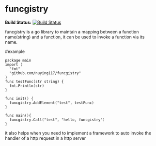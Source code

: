 # funcgistry


**Build Status:** [![Build Status](https://travis-ci.org/nuying117/funcgistry.svg?branch=master)](https://travis-ci.org/nuying117/funcgistry)  

funcgistry is a go library to maintain a mapping between a function name(string) and a function, it can be used to invoke a function via its name.

#example
```
package main
import (
  "fmt"
  "github.com/nuying117/funcgistry"
)
func testFunc(str string) {
  fmt.Println(str)
}

func init() {
  funcgistry.AddElement("test", testFunc)
}

func main(){
  funcgistry.Call("test", "hello, funcgistry")
}
```

it also helps when you need to implement a framework to auto invoke the handler of a http request in a http server
